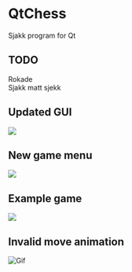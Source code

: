 # QtChess
Sjakk program for Qt
## TODO
Rokade<br>
Sjakk matt sjekk<br>
## Updated GUI
![](https://tarves.no/gif/chessCheck.png)
## New game menu
![](https://tarves.no/gif/newGame.png)
## Example game
![](https://tarves.no/gif/game.PNG)
## Invalid move animation
![Gif](https://tarves.no/gif/chess.gif)

